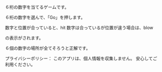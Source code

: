 ６桁の数字を当てるゲームです。

６桁の数字を選んで、「Go」を押します。

数字と位置が合っていると、hit
数字は合っているが位置が違う場合は、blow

の表示がされます。

６個の数字の場所が全てそろうと正解です。


プライバシーポリシー：
このアプリは、個人情報を収集しません。
安心してご利用ください。
